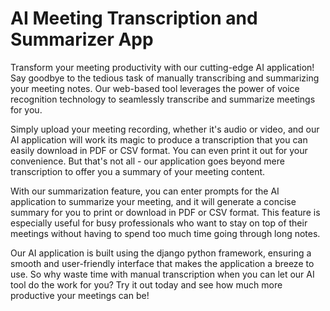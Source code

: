 # AI Meeting Transcription and Summarizer App

Transform your meeting productivity with our cutting-edge AI application! Say goodbye to the tedious task of manually transcribing and summarizing your meeting notes. 
Our web-based tool leverages the power of voice recognition technology to seamlessly transcribe and summarize meetings for you.

Simply upload your meeting recording, whether it's audio or video, and our AI application will work its magic to produce a transcription that you can easily download in PDF or CSV format. 
You can even print it out for your convenience. But that's not all - our application goes beyond mere transcription to offer you a summary of your meeting content.

With our summarization feature, you can enter prompts for the AI application to summarize your meeting, and it will generate a concise summary for you to print or download in PDF or CSV format. 
This feature is especially useful for busy professionals who want to stay on top of their meetings without having to spend too much time going through long notes.

Our AI application is built using the django python framework, ensuring a smooth and user-friendly interface that makes the application a breeze to use. 
So why waste time with manual transcription when you can let our AI tool do the work for you? Try it out today and see how much more productive your meetings can be!

